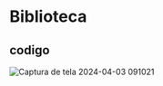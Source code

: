# Biblioteca
## codigo
![Captura de tela 2024-04-03 091021](https://github.com/Gabrielacoelhomiranda/Trabalho-de-PP/assets/165197045/e927e035-aaaa-4b85-8e24-e4656a932529)
